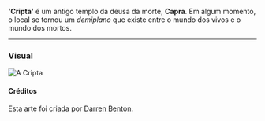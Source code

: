 **'Cripta'** é um antigo templo da deusa da morte, **Capra**. Em algum momento, o local se tornou um *demiplano* que existe entre o mundo dos vivos e o mundo dos mortos.

---

### Visual

![A Cripta](https://cdnb.artstation.com/p/assets/images/images/001/061/405/large/darren-benton-grave-yard-scene-big.jpg)

#### Créditos

Esta arte foi criada por [Darren Benton](https://www.artstation.com/artwork/BkVnk).